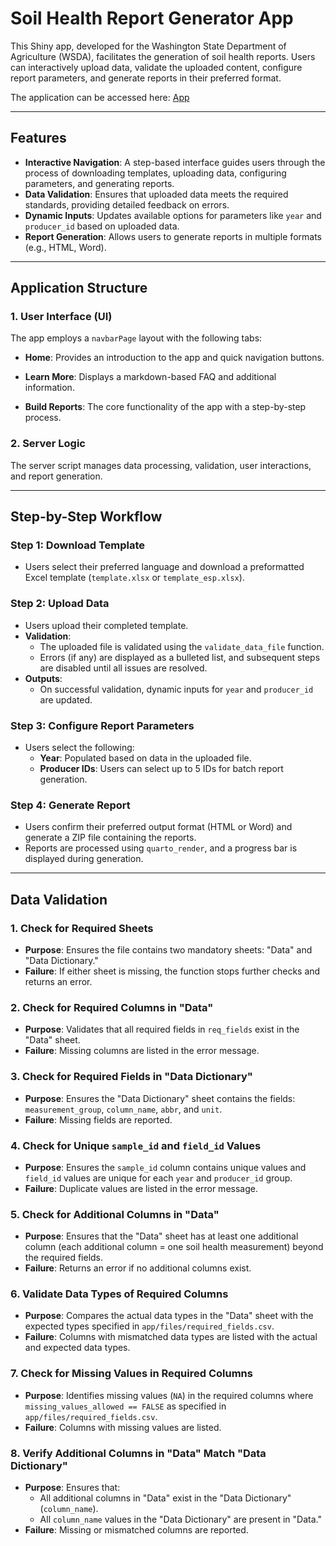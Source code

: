# Soil Health Report Generator App

This Shiny app, developed for the Washington State Department of Agriculture (WSDA), facilitates the generation of soil health reports. Users can interactively upload data, validate the uploaded content, configure report parameters, and generate reports in their preferred format.

The application can be accessed here: [App](https://tshapiro.shinyapps.io/soil-health/)

------------------------------------------------------------------------

## Features

-   **Interactive Navigation**: A step-based interface guides users through the process of downloading templates, uploading data, configuring parameters, and generating reports.
-   **Data Validation**: Ensures that uploaded data meets the required standards, providing detailed feedback on errors.
-   **Dynamic Inputs**: Updates available options for parameters like `year` and `producer_id` based on uploaded data.
-   **Report Generation**: Allows users to generate reports in multiple formats (e.g., HTML, Word).

------------------------------------------------------------------------

## Application Structure

### 1. **User Interface (UI)**

The app employs a `navbarPage` layout with the following tabs:

-   **Home**: Provides an introduction to the app and quick navigation buttons.

-   **Learn More**: Displays a markdown-based FAQ and additional information.

-   **Build Reports**: The core functionality of the app with a step-by-step process.

### 2. **Server Logic**

The server script manages data processing, validation, user interactions, and report generation.

------------------------------------------------------------------------

## Step-by-Step Workflow

### **Step 1: Download Template**

-   Users select their preferred language and download a preformatted Excel template (`template.xlsx` or `template_esp.xlsx`).

### **Step 2: Upload Data**

-   Users upload their completed template.
-   **Validation**:
    -   The uploaded file is validated using the `validate_data_file` function.
    -   Errors (if any) are displayed as a bulleted list, and subsequent steps are disabled until all issues are resolved.
-   **Outputs**:
    -   On successful validation, dynamic inputs for `year` and `producer_id` are updated.

### **Step 3: Configure Report Parameters**

-   Users select the following:
    -   **Year**: Populated based on data in the uploaded file.
    -   **Producer IDs**: Users can select up to 5 IDs for batch report generation.

### **Step 4: Generate Report**

-   Users confirm their preferred output format (HTML or Word) and generate a ZIP file containing the reports.
-   Reports are processed using `quarto_render`, and a progress bar is displayed during generation.

------------------------------------------------------------------------

## **Data Validation**

### **1. Check for Required Sheets**

-   **Purpose**: Ensures the file contains two mandatory sheets: "Data" and "Data Dictionary."
-   **Failure**: If either sheet is missing, the function stops further checks and returns an error.

### **2. Check for Required Columns in "Data"**

-   **Purpose**: Validates that all required fields in `req_fields` exist in the "Data" sheet.
-   **Failure**: Missing columns are listed in the error message.

### **3. Check for Required Fields in "Data Dictionary"**

-   **Purpose**: Ensures the "Data Dictionary" sheet contains the fields: `measurement_group`, `column_name`, `abbr`, and `unit`.
-   **Failure**: Missing fields are reported.

### **4. Check for Unique `sample_id` and `field_id` Values**

-   **Purpose**: Ensures the `sample_id` column contains unique values and `field_id` values are unique for each `year` and `producer_id` group.
-   **Failure**: Duplicate values are listed in the error message.

### **5. Check for Additional Columns in "Data"**

-   **Purpose**: Ensures that the "Data" sheet has at least one additional column (each additional column = one soil health measurement) beyond the required fields.
-   **Failure**: Returns an error if no additional columns exist.

### **6. Validate Data Types of Required Columns**

-   **Purpose**: Compares the actual data types in the "Data" sheet with the expected types specified in `app/files/required_fields.csv`.
-   **Failure**: Columns with mismatched data types are listed with the actual and expected data types.

### **7. Check for Missing Values in Required Columns**

-   **Purpose**: Identifies missing values (`NA`) in the required columns where `missing_values_allowed == FALSE` as specified in `app/files/required_fields.csv`.
-   **Failure**: Columns with missing values are listed.

### **8. Verify Additional Columns in "Data" Match "Data Dictionary"**

-   **Purpose**: Ensures that:
    -   All additional columns in "Data" exist in the "Data Dictionary" (`column_name`).
    -   All `column_name` values in the "Data Dictionary" are present in "Data."
-   **Failure**: Missing or mismatched columns are reported.

